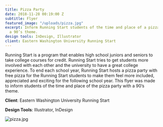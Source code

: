 ```yaml
---
title: Pizza Party
date: 2018-11-28 00:19:00 Z
subtitle: Flyer
featured_image: "/uploads/pizza.jpg"
excerpt: Inform Running Start students of the time and place of a pizza party with
  a 90’s theme.
design tools: InDesign, Illustrator
client: Eastern Washington University Running Start
---
```


Running Start is a program that enables high school juniors and seniors to take college courses for credit. Running Start tries to get students more involved with each other and the university to have a great college experience. To end each school year, Running Start hosts a pizza party with free pizza for the Running Start students to make them feel more included, appreciated and exciting for the following school year. This flyer was made to inform students of the time and place of the pizza party with a 90’s theme.

**Client**: Eastern Washington University Running Start

**Design Tools**: Illustrator, InDesign

![pizza.jpg](/uploads/pizza.jpg)